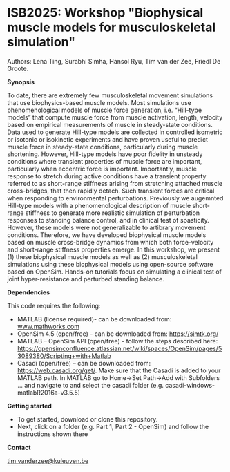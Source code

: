 # ISB2025: Workshop "Biophysical muscle models for musculoskeletal simulation"
Authors: Lena Ting, Surabhi Simha, Hansol Ryu, Tim van der Zee, Friedl De Groote.

**Synopsis**

To date, there are extremely few musculoskeletal movement simulations that use biophysics-based muscle models. Most simulations use phenomenological models of muscle force generation, i.e. “Hill-type models” that compute muscle force from  muscle activation, length, velocity based on empirical measurements of muscle in steady-state conditions. Data used to generate Hill-type models are collected in controlled isometric or isotonic or isokinetic experiments and have proven useful to predict muscle force in steady-state conditions, particularly during muscle shortening. However, Hill-type models have poor fidelity in unsteady conditions where transient properties of muscle force are important, particularly when eccentric force is important. Importantly, muscle response to stretch during active conditions have a transient property referred to as short-range stiffness arising from stretching attached muscle cross-bridges, that then rapidly detach. Such transient forces are critical when responding to environmental perturbations. Previously we augemnted Hill-type models with a phenomenological description of muscle short-range stiffness to generate more realistic simulation of perturbation responses to standing balance control, and in clinical test of spasticity. However, these models were not generalizable to artibrary movement conditions. Therefore, we have developed biophysical muscle models based on muscle cross-bridge dynamics from which both force-velocity and short-range stiffness properties emerge. In this workshop, we present (1) these biophysical muscle models as well as (2) musculoskeletal simulations using these biophysical models using open-source software based on OpenSim. Hands-on tutorials focus on simulating a clinical test of joint hyper-resistance and perturbed standing balance.


**Dependencies**

This code requires the following:
- MATLAB (license required)- can be downloaded from: www.mathworks.com
- OpenSim 4.5 (open/free) - can be downloaded from: https://simtk.org/
- MATLAB – OpenSim API (open/free) - follow the steps described here: https://opensimconfluence.atlassian.net/wiki/spaces/OpenSim/pages/53089380/Scripting+with+Matlab
- Casadi (open/free) – can be downloaded from: https://web.casadi.org/get/. Make sure that the Casadi is added to your MATLAB path. In MATLAB go to Home->Set Path->Add with Subfolders ... and navigate to and select the casadi folder (e.g. casadi-windows-matlabR2016a-v3.5.5)

**Getting started**

- To get started, download or clone this repository.
- Next, click on a folder (e.g. Part 1, Part 2 - OpenSim) and follow the instructions shown there

**Contact**

tim.vanderzee@kuleuven.be
